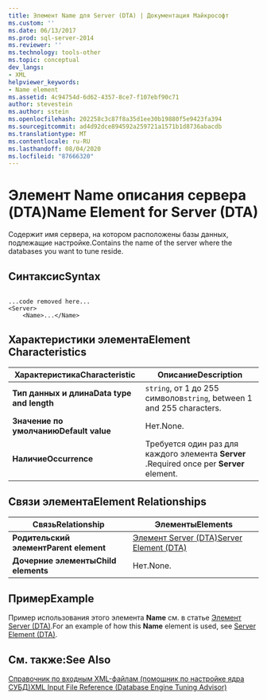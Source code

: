 ```yaml
---
title: Элемент Name для Server (DTA) | Документация Майкрософт
ms.custom: ''
ms.date: 06/13/2017
ms.prod: sql-server-2014
ms.reviewer: ''
ms.technology: tools-other
ms.topic: conceptual
dev_langs:
- XML
helpviewer_keywords:
- Name element
ms.assetid: 4c94754d-6d62-4357-8ce7-f107ebf90c71
author: stevestein
ms.author: sstein
ms.openlocfilehash: 202258c3c87f8a35d1ee30b19880f5e9423fa394
ms.sourcegitcommit: ad4d92dce894592a259721a1571b1d8736abacdb
ms.translationtype: MT
ms.contentlocale: ru-RU
ms.lasthandoff: 08/04/2020
ms.locfileid: "87666320"
---
```

# <a name="name-element-for-server-dta"></a><span data-ttu-id="d372f-102">Элемент Name описания сервера (DTA)</span><span class="sxs-lookup"><span data-stu-id="d372f-102">Name Element for Server (DTA)</span></span>
  <span data-ttu-id="d372f-103">Содержит имя сервера, на котором расположены базы данных, подлежащие настройке.</span><span class="sxs-lookup"><span data-stu-id="d372f-103">Contains the name of the server where the databases you want to tune reside.</span></span>  
  
## <a name="syntax"></a><span data-ttu-id="d372f-104">Синтаксис</span><span class="sxs-lookup"><span data-stu-id="d372f-104">Syntax</span></span>  
  
```  
  
...code removed here...  
<Server>  
    <Name>...</Name>  
```  
  
## <a name="element-characteristics"></a><span data-ttu-id="d372f-105">Характеристики элемента</span><span class="sxs-lookup"><span data-stu-id="d372f-105">Element Characteristics</span></span>  
  
|<span data-ttu-id="d372f-106">Характеристика</span><span class="sxs-lookup"><span data-stu-id="d372f-106">Characteristic</span></span>|<span data-ttu-id="d372f-107">Описание</span><span class="sxs-lookup"><span data-stu-id="d372f-107">Description</span></span>|  
|--------------------|-----------------|  
|<span data-ttu-id="d372f-108">**Тип данных и длина**</span><span class="sxs-lookup"><span data-stu-id="d372f-108">**Data type and length**</span></span>|<span data-ttu-id="d372f-109">`string`, от 1 до 255 символов</span><span class="sxs-lookup"><span data-stu-id="d372f-109">`string`, between 1 and 255 characters.</span></span>|  
|<span data-ttu-id="d372f-110">**Значение по умолчанию**</span><span class="sxs-lookup"><span data-stu-id="d372f-110">**Default value**</span></span>|<span data-ttu-id="d372f-111">Нет.</span><span class="sxs-lookup"><span data-stu-id="d372f-111">None.</span></span>|  
|<span data-ttu-id="d372f-112">**Наличие**</span><span class="sxs-lookup"><span data-stu-id="d372f-112">**Occurrence**</span></span>|<span data-ttu-id="d372f-113">Требуется один раз для каждого элемента **Server** .</span><span class="sxs-lookup"><span data-stu-id="d372f-113">Required once per **Server** element.</span></span>|  
  
## <a name="element-relationships"></a><span data-ttu-id="d372f-114">Связи элемента</span><span class="sxs-lookup"><span data-stu-id="d372f-114">Element Relationships</span></span>  
  
|<span data-ttu-id="d372f-115">Связь</span><span class="sxs-lookup"><span data-stu-id="d372f-115">Relationship</span></span>|<span data-ttu-id="d372f-116">Элементы</span><span class="sxs-lookup"><span data-stu-id="d372f-116">Elements</span></span>|  
|------------------|--------------|  
|<span data-ttu-id="d372f-117">**Родительский элемент**</span><span class="sxs-lookup"><span data-stu-id="d372f-117">**Parent element**</span></span>|[<span data-ttu-id="d372f-118">Элемент Server (DTA)</span><span class="sxs-lookup"><span data-stu-id="d372f-118">Server Element &#40;DTA&#41;</span></span>](server-element-dta.md)|  
|<span data-ttu-id="d372f-119">**Дочерние элементы**</span><span class="sxs-lookup"><span data-stu-id="d372f-119">**Child elements**</span></span>|<span data-ttu-id="d372f-120">Нет.</span><span class="sxs-lookup"><span data-stu-id="d372f-120">None.</span></span>|  
  
## <a name="example"></a><span data-ttu-id="d372f-121">Пример</span><span class="sxs-lookup"><span data-stu-id="d372f-121">Example</span></span>  
 <span data-ttu-id="d372f-122">Пример использования этого элемента **Name** см. в статье [Элемент Server (DTA)](server-element-dta.md).</span><span class="sxs-lookup"><span data-stu-id="d372f-122">For an example of how this **Name** element is used, see [Server Element &#40;DTA&#41;](server-element-dta.md).</span></span>  
  
## <a name="see-also"></a><span data-ttu-id="d372f-123">См. также:</span><span class="sxs-lookup"><span data-stu-id="d372f-123">See Also</span></span>  
 [<span data-ttu-id="d372f-124">Справочник по входным XML-файлам (помощник по настройке ядра СУБД)</span><span class="sxs-lookup"><span data-stu-id="d372f-124">XML Input File Reference &#40;Database Engine Tuning Advisor&#41;</span></span>](xml-input-file-reference-database-engine-tuning-advisor.md)  
  
  
